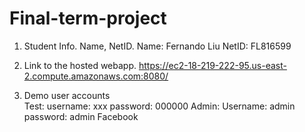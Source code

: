 # Final-term-project
1)	Student Info. Name, NetID.
Name: Fernando Liu 
NetID: FL816599
2)	Link to the hosted webapp. 
https://ec2-18-219-222-95.us-east-2.compute.amazonaws.com:8080/

3)	Demo user accounts	
Test:
username: xxx       password: 000000
Admin:
Username: admin      password: admin
Facebook 

